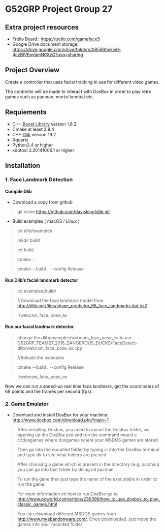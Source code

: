 # G52GRP Project Group 27

## Extra project resources
* Trello Board : https://trello.com/gameface5
* Google Drive document storage: https://drive.google.com/drive/folders/0B5RShekiv6-4czBlVEpybmN0XzQ?usp=sharing


## Project Overview  
Create a controller that uses facial tracking in use for different video games.

The controller will be made to interact with DosBox in order to play retro games such as pacman, mortal kombat etc.

## Requiements  

* C++ [Boost Library](https://sourceforge.net/projects/boost/files/boost/1.62.0/)  version 1.6.2     
* Cmake at least 2.8.4     
* C++ [Dlib](http://dlib.net/) version 19.2   
* Xquartz
* Python3.4 or higher
* xdotool 3.20141006.1 or higher

## Installation
### 1. Face Landmark Detection
#### Compile Dlib
* Download a copy from github

> git clone https://github.com/davisking/dlib.git

* Build examples ( macOS / Linux )

> cd dlib/examples

> mkdir build

> cd build

> cmake .. 

> cmake --build . --config Release

#### Run Dlib’s facial landmark detector
> cd examples/build/

> //Download the face landmark model  from http://dlib.net/files/shape_predictor_68_face_landmarks.dat.bz2

> ./webcam_face_pose_ex

#### Run our facial landmark detector
> change the dlib/examples/webcam_face_pose_ex  to our G52GRP_TEAM27_2016_DANGEROUS_DUCKS/FaceDetect-dlib/webcam_face_pose_ex.cpp

> //Rebuild the examples

> cmake --build . --config Release

> ./webcam_face_pose_ex

Now we can run a speed-up real time face landmark, get the coordinates of 68 points and the frames per second (fps) .


### 2. Game Emulator
* Download and install DosBox for your machine: http://www.dosbox.com/download.php?main=1

> After installing Dosbox, you need to mount the DosBox folder, via opening up the DosBox exe and run the command mount c c:\dosgames where dosgames where your MSDOS games are stored

> Then go into the mounted folder by typing c: into the DosBox terminal and type dir to see what folders are present

> After choosing a game which is present in the directory (e.g. pacman) you can go into that folder by doing cd pacman

> To run the gane then just type the name of the executable in order to run the game

> For more information on how to run DosBox go to http://www.pcworld.com/article/239399/how_to_use_dosbox_to_play_classic_games.html

> You can download different MSDOS games from http://www.myabandonware.com/. Once downloaded, just move the games into your mounted folder